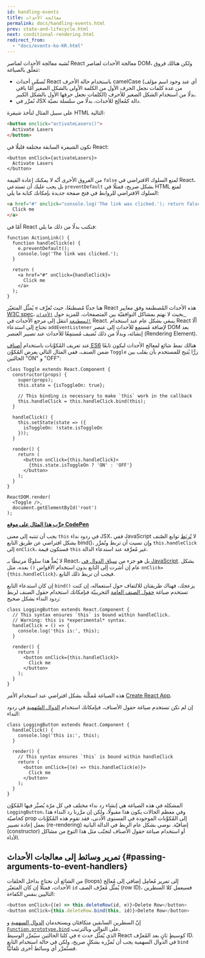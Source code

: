 ```yaml
---
id: handling-events
title: معالجة الأحداث
permalink: docs/handling-events.html
prev: state-and-lifecycle.html
next: conditional-rendering.html
redirect_from:
  - "docs/events-ko-KR.html"
---
```


تُشبه معالجة الأحداث لعناصر React معالجة الأحداث لعناصر DOM، ولكن هنالك فروق تتعلّق بالصياغة:

* تُسمَّى أحداث React باستخدام حالة الأحرف camelCase (أي عند وجود اسم مؤلف من عدة كلمات نجعل الحرف الأول من الكلمة الأولى بالشكل الصغير أمّا باقي الكلمات نجعل حرفها الأول بالشكل الكبير) بدلًا من استخدام الشكل الصغير للأحرف.
* نُمرِّر في JSX دالة كمُعالِج للأحداث، بدلًا من سلسلة نصيّة.  

على سبيل المثال لنأخذ شيفرة HTML التالية:

```html
<button onclick="activateLasers()">
  Activate Lasers
</button>
```

تكون الشيفرة السابقة مختلفة قليلًا في React:

```js{1}
<button onClick={activateLasers}>
  Activate Lasers
</button>
```

من الفروق الأخرى أنّه لا يمكنك إعادة القيمة `false` لمنع السلوك الافتراضي في React، بل يجب عليك أن تستدعي `preventDefault` بشكل صريح، فمثلًا في HTML لمنع السلوك الافتراضي للروابط في فتح صفحة جديدة بإمكانك كتابة ما يلي:

```html
<a href="#" onclick="console.log('The link was clicked.'); return false">
  Click me
</a>
```

أمّا في React فنكتب بدلًا من ذلك ما يلي:

```js{2-5,8}
function ActionLink() {
  function handleClick(e) {
    e.preventDefault();
    console.log('The link was clicked.');
  }

  return (
    <a href="#" onClick={handleClick}>
      Click me
    </a>
  );
}
```

يُمثِّل المتغيّر `e` هنا حدثًا مُصطنعًا، حيث تُعرِّف React هذه الأحداث المُصطنعة وفق معايير [W3C spec](https://www.w3.org/TR/DOM-Level-3-Events/)، بحيث لا نهتم بمشاكل التوافقيّة بين المتصفحات. للمزيد حول [`الأحداث المصطنعة`](/docs/events.html) انتقل إلى مرجع الأحداث في React.
ينبغي بشكل عام عند استخدام React ألّا تحتاج إلى استدعاء `addEventListener` لإضافة مُستمِع للأحداث إلى عنصر DOM بعد إنشائه، وبدلًا من ذلك نُضيف مُستمِعًا للأحداث عند تصيير العنصر (Rendering Element).

عند تعريف المُكوِّنات باستخدام [أصناف ES6](https://developer.mozilla.org/en/docs/Web/JavaScript/Reference/Classes) هنالك نمط شائع لمعالج الأحداث ليكون تابعًا ضمن الصنف، ففي المثال التالي يعرض المُكوِّن `Toggle` زرًّا يُتيح للمستخدم بأن يقلب بين الحالتين "ON" و "OFF":


```js{6,7,10-14,18}
class Toggle extends React.Component {
  constructor(props) {
    super(props);
    this.state = {isToggleOn: true};

    // This binding is necessary to make `this` work in the callback
    this.handleClick = this.handleClick.bind(this);
  }

  handleClick() {
    this.setState(state => ({
      isToggleOn: !state.isToggleOn
    }));
  }

  render() {
    return (
      <button onClick={this.handleClick}>
        {this.state.isToggleOn ? 'ON' : 'OFF'}
      </button>
    );
  }
}

ReactDOM.render(
  <Toggle />,
  document.getElementById('root')
);
```

[**جرِّب هذا المثال على موقع CodePen**](https://codepen.io/gaearon/pen/xEmzGg?editors=0010)

يجب أن تنتبه إلى معنى `this` في ردود نداء JSX، ففي JavaScript لا [تُربَط](https://developer.mozilla.org/en/docs/Web/JavaScript/Reference/Global_objects/Function/bind) توابع الصّنف بشكل افتراضي عن طريق التابع bind()‎، وإن نسيت أن تربط وتُمرِّر `this.handleClick` إلى `onClick`، فستكون قيمة `this` غير مُعرَّفة عند استدعاء الدالة.

لا يُعدُّ هذا سلوكًا مرتبطًا بـ React، بل هو جزء من [سياق الدوال في JavaScript](https://www.smashingmagazine.com/2014/01/understanding-javascript-function-prototype-bind/). بشكل عام إن أشرت إلى التابع بدون استخدام الأقواس `()` بعده، مثل ‎`onClick={this.handleClick}‎`، فيجب أن تربط ذلك التابع.

إن كان استدعاء التابع `bind()`‎ يزعجك، فهناك طريقتان للالتفاف حول استعماله، إن كنت تستخدم صياغة [حقول الصنف العامة](https://babeljs.io/docs/plugins/transform-class-properties/) التجريبيّة فبإمكانك استخدام حقول الصنف لربط ردود النداء بشكل صحيح:

```js{2-6}
class LoggingButton extends React.Component {
  // This syntax ensures `this` is bound within handleClick.
  // Warning: this is *experimental* syntax.
  handleClick = () => {
    console.log('this is:', this);
  }

  render() {
    return (
      <button onClick={this.handleClick}>
        Click me
      </button>
    );
  }
}
```

هذه الصياغة مُمكَّنة بشكل افتراضي عند استخدام الأمر [Create React App](https://github.com/facebookincubator/create-react-app).

إن لم تكن تستخدم صياغة حقول الأصناف، فبإمكانك استخدام [الدوال السّهمية](https://developer.mozilla.org/en/docs/Web/JavaScript/Reference/Functions/Arrow_functions) في ردود النداء:

```js{7-9}
class LoggingButton extends React.Component {
  handleClick() {
    console.log('this is:', this);
  }

  render() {
    // This syntax ensures `this` is bound within handleClick
    return (
      <button onClick={(e) => this.handleClick(e)}>
        Click me
      </button>
    );
  }
}
```
المشكلة في هذه الصياغة هي إنشاء رد نداء مختلف في كل مرّة يُصيَّر فيها المُكوِّن `LoggingButton`، وفي معظم الحالات يكون هذا مقبولًا، ولكن إن مرَّرنا رد النداء هذا كخاصيّة prop إلى المُكوِّنات الموجودة في المستوى الأدنى، فقد تقوم هذه المُكوِّنات بعمل إعادة تصيير (re-rendering) إضافيّة. نوصي بشكل عام الربط في الدالة البانية (constructor) أو استخدام صياغة حقول الأصناف لتجنّب مثل هذا النوع من مشاكل الأداء.


## تمرير وسائط إلى معالجات الأحداث {#passing-arguments-to-event-handlers}

من الشائع أن نحتاج بداخل الحلقات (loops) إلى تمرير مُعامِل إضافي إلى مُعالِج الأحداث، فمثلًا إن كان المتغيّر `id` يُمثِّل مُعرِّف الصف (row ID)، فسيعمل كلا السطرين التاليين بنفس الكفاءة:

```js
<button onClick={(e) => this.deleteRow(id, e)}>Delete Row</button>
<button onClick={this.deleteRow.bind(this, id)}>Delete Row</button>
```

إنّ السطرين السابقين متكافئان ويستخدمان [الدوال السهمية](https://developer.mozilla.org/en-US/docs/Web/JavaScript/Reference/Functions/Arrow_functions) و [`Function.prototype.bind`](https://developer.mozilla.org/en-US/docs/Web/JavaScript/Reference/Global_objects/Function/bind) على التوالي وبالترتيب.  
في كلتا الحالتين سيُمرَّر الوسيط `e` الذي يُمثِّل حدث React كوسيطٍ ثانٍ بعد المُعرِّف ID. في الدوال السهمية يجب أن نُمرِّره بشكلٍ صريح، ولكن في حالة استخدام التابع `bind` فستُمرَّر أي وسائط أخرى تلقائيًّا.